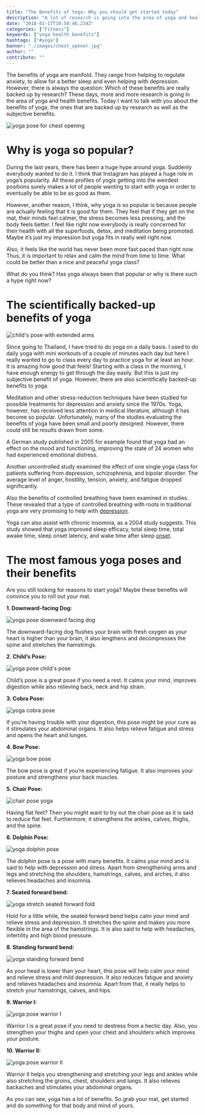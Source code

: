 ```yaml
---
title: "The Benefits of Yoga: Why you should get started today"
description: "A lot of research is going into the area of yoga and health benefits. This post is about scientifically backed-up benefits as well as subjective ones."
date: "2018-01-17T10:50:46.234Z"
categories: ["Fitness"]
keywords: ["yoga health benefits"]
hashtags: ["#yoga"]
banner: "./images/chest_opener.jpg"
author: ""
contribute: ""
---
```


The benefits of yoga are manifold. They range from helping to regulate anxiety, to allow for a better sleep and even helping with depression. However, there is always the question: Which of these benefits are really backed up by research? These days, more and more research is going in the area of yoga and health benefits. Today I want to talk with you about the benefits of yoga, the ones that are backed up by research as well as the subjective benefits.

![yoga pose for chest opening](./images/chest_opener.jpg)

# Why is yoga so popular?

During the last years, there has been a huge hype around yoga. Suddenly everybody wanted to do it. I think that Instagram has played a huge role in yoga’s popularity. All these profiles of yogis getting into the weirdest positions surely makes a lot of people wanting to start with yoga in order to eventually be able to be as good as them.

However, another reason, I think, why yoga is so popular is because people are actually feeling that it is good for them. They feel that if they get on the mat, their minds feel calmer, the stress becomes less pressing, and the body feels better. I feel like right now everybody is really concerned for their health with all the superfoods, detox, and meditation being promoted. Maybe it’s just my impression but yoga fits in really well right now.

Also, it feels like the world has never been more fast paced than right now. Thus, it is important to relax and calm the mind from time to time. What could be better than a nice and peaceful yoga class?

What do you think? Has yoga always been that popular or why is there such a hype right now?

# The scientifically backed-up benefits of yoga

![child's pose with extended arms](./images/childs_pose_arms_out.jpg)

Since going to Thailand, I have tried to do yoga on a daily basis. I used to do daily yoga with mini workouts of a couple of minutes each day but here I really wanted to go to class every day to practice yoga for at least an hour. It is amazing how good that feels! Starting with a class in the morning, I have enough energy to get through the day easily. But this is just my subjective benefit of yoga. However, there are also scientifically backed-up benefits to yoga.

Meditation and other stress-reduction techniques have been studied for possible treatments for depression and anxiety since the 1970s. Yoga, however, has received less attention in medical literature, although it has become so popular. Unfortunately, many of the studies evaluating the benefits of yoga have been small and poorly designed. However, there could still be results drawn from some.

A German study published in 2005 for example found that yoga had an effect on the mood and functioning, improving the state of 24 women who had experienced emotional distress.

Another uncontrolled study examined the effect of one single yoga class for patients suffering from depression, schizophrenia, and bipolar disorder. The average level of anger, hostility, tension, anxiety, and fatigue dropped significantly.

Also the benefits of controlled breathing have been examined in studies. These revealed that a type of controlled breathing with roots in traditional yoga are very promising to help with [depression](https://www.health.harvard.edu/mind-and-mood/yoga-for-anxiety-and-depression).

Yoga can also assist with chronic insomnia, as a 2004 study suggests. This study showed that yoga improved sleep efficacy, total sleep time, total awake time, sleep onset latency, and wake time after sleep [onset](https://www.ncbi.nlm.nih.gov/pubmed/15707256).

# The most famous yoga poses and their benefits

Are you still looking for reasons to start yoga? Maybe these benefits will convince you to roll out your mat.

**1. Downward-facing Dog:**

![yoga pose downward facing dog](./images/downward_facing_dog.jpg)

The downward-facing dog flushes your brain with fresh oxygen as your heart is higher than your brain, it also lengthens and decompresses the spine and stretches the hamstrings.

**2. Child’s Pose:**

![yoga pose child's pose](./images/childs_pose.jpg)

Child’s pose is a great pose if you need a rest. It calms your mind, improves digestion while also relieving back, neck and hip strain.

**3. Cobra Pose:**

![yoga cobra pose](./images/cobra.jpg)

If you’re having trouble with your digestion, this pose might be your cure as it stimulates your abdominal organs. It also helps relieve fatigue and stress and opens the heart and lunges.

**4. Bow Pose:**

![yoga bow pose](./images/bow_pose.jpg)

The bow pose is great if you’re experiencing fatigue. It also improves your posture and strengthens your back muscles.

**5. Chair Pose:**

![chair pose yoga](./images/chair_pose.jpg)

Having flat feet? Then you might want to try out the chair pose as it is said to reduce flat feet. Furthermore, it strengthens the ankles, calves, thighs, and the spine.

**6. Dolphin Pose:**

![yoga dolphin pose](./images/dolphin_pose.jpg)

The dolphin pose is a pose with many benefits. It calms your mind and is said to help with depression and stress. Apart from strengthening arms and legs and stretching the shoulders, hamstrings, calves, and arches, it also relieves headaches and insomnia.

**7. Seated forward bend:**

![yoga stretch seated forward fold](./images/seated_forward_fold.jpg)

Hold for a little while, the seated forward bend helps calm your mind and relieve stress and depression. It stretches the spine and makes you more flexible in the area of the hamstrings. It is also said to help with headaches, infertility and high blood pressure.

**8. Standing forward bend:**

![yoga standing forward bend](./images/forward_bend.jpg)

As your head is lower than your heart, this pose will help calm your mind and relieve stress and mild depression. It also reduces fatigue and anxiety and relieves headaches and insomnia. Apart from that, it really helps to stretch your hamstrings, calves, and hips.

**9. Warrior I:**

![yoga pose warrior I](./images/warrior_one.jpg)

Warrior I is a great pose if you need to destress from a hectic day. Also, you strengthen your thighs and open your chest and shoulders which improves your posture.

**10. Warrior II:**

![yoga pose warrior II](./images/warrior_two.jpg)

Warrior II helps you strengthening and stretching your legs and ankles while also stretching the groins, chest, shoulders and lungs. It also relieves backaches and stimulates your abdominal organs.

As you can see, yoga has a lot of benefits. So grab your mat, get started and do something for that body and mind of yours.
